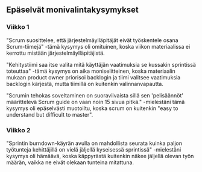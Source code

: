 ## Epäselvät monivalintakysymykset

### Viikko 1

"Scrum suosittelee, että järjestelmäylläpitäjät eivät työskentele osana Scrum-tiimejä" -tämä kysymys oli omituinen, koska viikon materiaalissa ei kerrottu mistään järjestelmäylläpitäjistä.

"Kehitystiimi saa itse valita mitä käyttäjän vaatimuksia se kussakin sprintissä toteuttaa" -tämä kysymys on aika moniselitteinen, koska materiaalin mukaan product owner priorisoi backlogin ja tiimi valitsee vaatimuksia backlogin kärjestä, mutta tiimillä on kuitenkin valinnanvapautta.

"Scrumin tehokas soveltaminen on suoraviivaista sillä sen 'pelisäännöt' määrittelevä Scrum guide on vaan noin 15 sivua pitkä." -mielestäni tämä kysymys oli epäselvästi muotoiltu, koska scrum on kuitenkin "easy to understand but difficult to master".

### Viikko 2

"Sprintin burndown-käyrän avulla on mahdollista seurata kuinka paljon työtunteja kehittäjillä on vielä jäljellä kyseisessä sprintissä" -mielestäni kysymys oli hämäävä, koska käppyrästä kuitenkin näkee jäljellä olevan työn määrän, vaikka ne eivät olekaan tunteina mitattuna.
